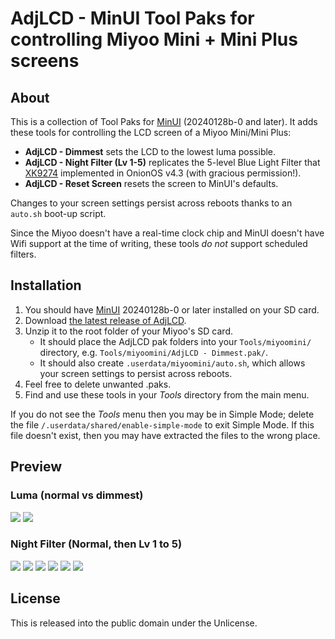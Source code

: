 # AdjLCD - MinUI Tool Paks for controlling Miyoo Mini + Mini Plus screens



## About

This is a collection of Tool Paks for [MinUI](https://github.com/shauninman/MinUI) (20240128b-0 and later). It adds these tools for controlling the LCD screen of a Miyoo Mini/Mini Plus:

- **AdjLCD - Dimmest** sets the LCD to the lowest luma possible.
- **AdjLCD - Night Filter (Lv 1-5)** replicates the 5-level Blue Light Filter that [XK9274](https://github.com/XK9274) implemented in OnionOS v4.3 (with gracious permission!). 
- **AdjLCD - Reset Screen** resets the screen to MinUI's defaults.

Changes to your screen settings persist across reboots thanks to an `auto.sh` boot-up script. 

Since the Miyoo doesn't have a real-time clock chip and MinUI doesn't have Wifi support at the time of writing, these tools *do not* support scheduled filters.


## Installation

1. You should have [MinUI](https://github.com/shauninman/MinUI) 20240128b-0 or later installed on your SD card.
2. Download [the latest release of AdjLCD](https://github.com/DesiQuintans/adjlcd/releases/latest).
3. Unzip it to the root folder of your Miyoo's SD card. 
	- It should place the AdjLCD pak folders into your `Tools/miyoomini/` directory, e.g. `Tools/miyoomini/AdjLCD - Dimmest.pak/`. 
	- It should also create `.userdata/miyoomini/auto.sh`, which allows your screen settings to persist across reboots.
4. Feel free to delete unwanted .paks.
5. Find and use these tools in your *Tools* directory from the main menu. 


If you do not see the *Tools* menu then you may be in Simple Mode; delete the file `/.userdata/shared/enable-simple-mode` to exit Simple Mode. If this file doesn't exist, then you may have extracted the files to the wrong place.


## Preview

### Luma (normal vs dimmest)

![](https://raw.githubusercontent.com/DesiQuintans/adjlcd/main/art/luma_normal.png)
![](https://raw.githubusercontent.com/DesiQuintans/adjlcd/main/art/luma_dimmest.png)

### Night Filter (Normal, then Lv 1 to 5)

![](https://raw.githubusercontent.com/DesiQuintans/adjlcd/main/art/lv0.png)
![](https://raw.githubusercontent.com/DesiQuintans/adjlcd/main/art/lv1.png)
![](https://raw.githubusercontent.com/DesiQuintans/adjlcd/main/art/lv2.png)
![](https://raw.githubusercontent.com/DesiQuintans/adjlcd/main/art/lv3.png)
![](https://raw.githubusercontent.com/DesiQuintans/adjlcd/main/art/lv4.png)
![](https://raw.githubusercontent.com/DesiQuintans/adjlcd/main/art/lv5.png)


## License

This is released into the public domain under the Unlicense.
